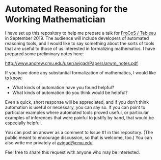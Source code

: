 # Automated Reasoning for the Working Mathematician

I have set up this repository to help me prepare a talk for [FroCoS / Tableau](https://frocos2019.org/) in September 2019. The audience will include developers of automated reasoning tools, and I would like to say something about the sorts of tools that are useful to those of us interested in formalizing mathematics. I have prepared some preliminary notes here:

  <http://www.andrew.cmu.edu/user/avigad/Papers/arwm_notes.pdf>

If you have done any substantial formalization of mathematics, I would like to know:

- What kinds of automation have you found helpful?
- What kinds of automation do you think would be helpful?

Even a quick, short response will be appreciated, and if you don't think automation is useful or necessary, you can say so. If you can point to particular examples where automated tools proved useful, or particular examples of inferences that were painful to justify by hand, that would be especially helpful.

You can post an answer as a comment to Issue #1 in this repository. (The public meant to encourage discussion, so that is welcome, too.) You can also write me privately at <avigad@cmu.edu>.

Feel free to share this request with anyone who may be interested.